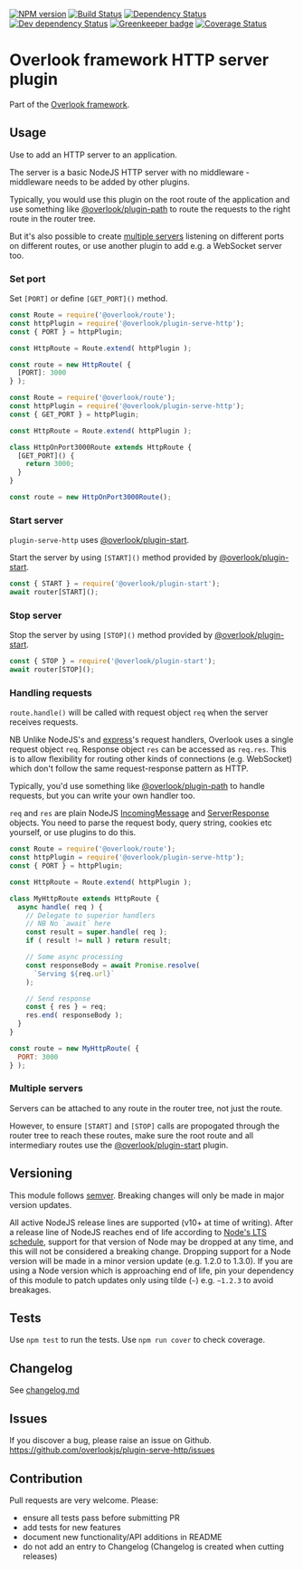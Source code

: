 [![NPM version](https://img.shields.io/npm/v/@overlook/plugin-serve-http.svg)](https://www.npmjs.com/package/@overlook/plugin-serve-http)
[![Build Status](https://img.shields.io/travis/overlookjs/plugin-serve-http/master.svg)](http://travis-ci.org/overlookjs/plugin-serve-http)
[![Dependency Status](https://img.shields.io/david/overlookjs/plugin-serve-http.svg)](https://david-dm.org/overlookjs/plugin-serve-http)
[![Dev dependency Status](https://img.shields.io/david/dev/overlookjs/plugin-serve-http.svg)](https://david-dm.org/overlookjs/plugin-serve-http)
[![Greenkeeper badge](https://badges.greenkeeper.io/overlookjs/plugin-serve-http.svg)](https://greenkeeper.io/)
[![Coverage Status](https://img.shields.io/coveralls/overlookjs/plugin-serve-http/master.svg)](https://coveralls.io/r/overlookjs/plugin-serve-http)

# Overlook framework HTTP server plugin

Part of the [Overlook framework](https://overlookjs.github.io/).

## Usage

Use to add an HTTP server to an application.

The server is a basic NodeJS HTTP server with no middleware - middleware needs to be added by other plugins.

Typically, you would use this plugin on the root route of the application and use something like [@overlook/plugin-path](https://www.npmjs.com/package/@overlook/plugin-path) to route the requests to the right route in the router tree.

But it's also possible to create [multiple servers](#multiple-servers) listening on different ports on different routes, or use another plugin to add e.g. a WebSocket server too.

### Set port

Set `[PORT]` or define `[GET_PORT]()` method.

```js
const Route = require('@overlook/route');
const httpPlugin = require('@overlook/plugin-serve-http');
const { PORT } = httpPlugin;

const HttpRoute = Route.extend( httpPlugin );

const route = new HttpRoute( {
  [PORT]: 3000
} );
```

```js
const Route = require('@overlook/route');
const httpPlugin = require('@overlook/plugin-serve-http');
const { GET_PORT } = httpPlugin;

const HttpRoute = Route.extend( httpPlugin );

class HttpOnPort3000Route extends HttpRoute {
  [GET_PORT]() {
    return 3000;
  }
}

const route = new HttpOnPort3000Route();
```

### Start server

`plugin-serve-http` uses [@overlook/plugin-start](https://www.npmjs.com/package/@overlook/plugin-start).

Start the server by using `[START]()` method provided by [@overlook/plugin-start](https://www.npmjs.com/package/@overlook/plugin-start).

```js
const { START } = require('@overlook/plugin-start');
await router[START]();
```

### Stop server

Stop the server by using `[STOP]()` method provided by [@overlook/plugin-start](https://www.npmjs.com/package/@overlook/plugin-start).

```js
const { STOP } = require('@overlook/plugin-start');
await router[STOP]();
```

### Handling requests

`route.handle()` will be called with request object `req` when the server receives requests.

NB Unlike NodeJS's and [express](https://expressjs.com/)'s request handlers, Overlook uses a single request object `req`. Response object `res` can be accessed as `req.res`. This is to allow flexibility for routing other kinds of connections (e.g. WebSocket) which don't follow the same request-response pattern as HTTP.

Typically, you'd use something like [@overlook/plugin-path](https://www.npmjs.com/package/@overlook/plugin-path) to handle requests, but you can write your own handler too.

`req` and `res` are plain NodeJS [IncomingMessage](https://nodejs.org/dist/latest-v14.x/docs/api/http.html#http_class_http_incomingmessage) and [ServerResponse](https://nodejs.org/dist/latest-v14.x/docs/api/http.html#http_class_http_serverresponse) objects. You need to parse the request body, query string, cookies etc yourself, or use plugins to do this.

```js
const Route = require('@overlook/route');
const httpPlugin = require('@overlook/plugin-serve-http');
const { PORT } = httpPlugin;

const HttpRoute = Route.extend( httpPlugin );

class MyHttpRoute extends HttpRoute {
  async handle( req ) {
    // Delegate to superior handlers
    // NB No `await` here
    const result = super.handle( req );
    if ( result != null ) return result;

    // Some async processing
    const responseBody = await Promise.resolve(
      `Serving ${req.url}`
    );

    // Send response
    const { res } = req;
    res.end( responseBody );
  }
}

const route = new MyHttpRoute( {
  PORT: 3000
} );
```

### Multiple servers

Servers can be attached to any route in the router tree, not just the route.

However, to ensure `[START]` and `[STOP]` calls are propogated through the router tree to reach these routes, make sure the root route and all intermediary routes use the [@overlook/plugin-start](https://www.npmjs.com/package/@overlook/plugin-start) plugin.

## Versioning

This module follows [semver](https://semver.org/). Breaking changes will only be made in major version updates.

All active NodeJS release lines are supported (v10+ at time of writing). After a release line of NodeJS reaches end of life according to [Node's LTS schedule](https://nodejs.org/en/about/releases/), support for that version of Node may be dropped at any time, and this will not be considered a breaking change. Dropping support for a Node version will be made in a minor version update (e.g. 1.2.0 to 1.3.0). If you are using a Node version which is approaching end of life, pin your dependency of this module to patch updates only using tilde (`~`) e.g. `~1.2.3` to avoid breakages.

## Tests

Use `npm test` to run the tests. Use `npm run cover` to check coverage.

## Changelog

See [changelog.md](https://github.com/overlookjs/plugin-serve-http/blob/master/changelog.md)

## Issues

If you discover a bug, please raise an issue on Github. https://github.com/overlookjs/plugin-serve-http/issues

## Contribution

Pull requests are very welcome. Please:

* ensure all tests pass before submitting PR
* add tests for new features
* document new functionality/API additions in README
* do not add an entry to Changelog (Changelog is created when cutting releases)
